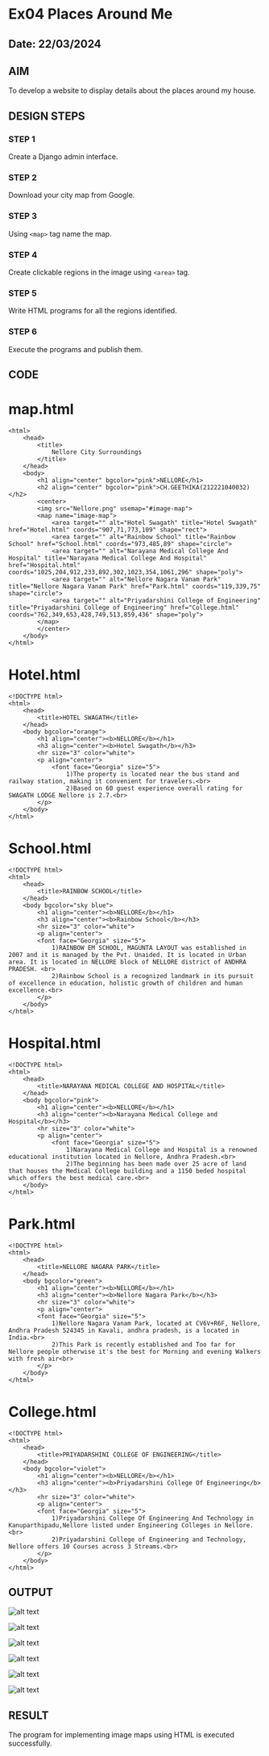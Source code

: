 # Ex04 Places Around Me
## Date: 22/03/2024

## AIM
To develop a website to display details about the places around my house.

## DESIGN STEPS

### STEP 1
Create a Django admin interface.

### STEP 2
Download your city map from Google.

### STEP 3
Using ```<map>``` tag name the map.

### STEP 4
Create clickable regions in the image using ```<area>``` tag.

### STEP 5
Write HTML programs for all the regions identified.

### STEP 6
Execute the programs and publish them.

## CODE
# map.html
```
<html>
    <head>
        <title>
            Nellore City Surroundings
        </title>
    </head>
    <body>
        <h1 align="center" bgcolor="pink">NELLORE</h1>
        <h2 align="center" bgcolor="pink">CH.GEETHIKA(212221040032)</h2>
        <center>
        <img src="Nellore.png" usemap="#image-map">
        <map name="image-map">
            <area target="" alt="Hotel Swagath" title="Hotel Swagath" href="Hotel.html" coords="907,71,773,109" shape="rect">
            <area target="" alt="Rainbow School" title="Rainbow School" href="School.html" coords="973,485,89" shape="circle">
            <area target="" alt="Narayana Medical College And Hospital" title="Narayana Medical College And Hospital" href="Hospital.html" coords="1025,204,912,233,892,302,1023,354,1061,296" shape="poly">
            <area target="" alt="Nellore Nagara Vanam Park" title="Nellore Nagara Vanam Park" href="Park.html" coords="119,339,75" shape="circle">
            <area target="" alt="Priyadarshini College of Engineering" title="Priyadarshini College of Engineering" href="College.html" coords="762,349,653,428,749,513,859,436" shape="poly">
        </map>
        </center>
    </body>
</html>
```
# Hotel.html
```
<!DOCTYPE html>
<html>
    <head>
        <title>HOTEL SWAGATH</title>
    </head>
    <body bgcolor="orange">
        <h1 align="center"><b>NELLORE</b></h1>
        <h3 align="center"><b>Hotel Swagath</b></h3>
        <hr size="3" color="white">
        <p align="center">
            <font face="Georgia" size="5">
                1)The property is located near the bus stand and railway station, making it convenient for travelers.<br>
                2)Based on 60 guest experience overall rating for SWAGATH LODGE Nellore is 2.7.<br>
        </p>
    </body>
</html>
```
# School.html
```
<!DOCTYPE html>
<html>
    <head>
        <title>RAINBOW SCHOOL</title>
    </head>
    <body bgcolor="sky blue">
        <h1 align="center"><b>NELLORE</b></h1>
        <h3 align="center"><b>Rainbow School</b></h3>
        <hr size="3" color="white">
        <p align="center">
        <font face="Georgia" size="5">
            1)RAINBOW EM SCHOOL, MAGUNTA LAYOUT was established in 2007 and it is managed by the Pvt. Unaided. It is located in Urban area. It is located in NELLORE block of NELLORE district of ANDHRA PRADESH. <br>
            2)Rainbow School is a recognized landmark in its pursuit of excellence in education, holistic growth of children and human excellence.<br>
        </p>
    </body>
</html>
```
# Hospital.html
```
<!DOCTYPE html>
<html>
    <head>
        <title>NARAYANA MEDICAL COLLEGE AND HOSPITAL</title>
    </head>
    <body bgcolor="pink">
        <h1 align="center"><b>NELLORE</b></h1>
        <h3 align="center"><b>Narayana Medical College and Hospital</b></h3>
        <hr size="3" color="white">
        <p align="center">
            <font face="Georgia" size="5">
                1)Narayana Medical College and Hospital is a renowned educational institution located in Nellore, Andhra Pradesh.<br>
                2)The beginning has been made over 25 acre of land that houses the Medical College building and a 1150 beded hospital which offers the best medical care.<br>
    </body>
</html>
```
# Park.html
```
<!DOCTYPE html>
<html>
    <head>
        <title>NELLORE NAGARA PARK</title>
    </head>
    <body bgcolor="green">
        <h1 align="center"><b>NELLORE</b></h1>
        <h3 align="center"><b>Nellore Nagara Park</b></h3>
        <hr size="3" color="white">
        <p align="center">
        <font face="Georgia" size="5">
            1)Nellore Nagara Vanam Park, located at CV6V+R6F, Nellore, Andhra Pradesh 524345 in Kavali, andhra pradesh, is a located in India.<br>
            2)This Park is recently established and Too far for Nellore people otherwise it's the best for Morning and evening Walkers with fresh air<br>
        </p>
    </body>
</html>
```
# College.html
```
<!DOCTYPE html>
<html>
    <head>
        <title>PRIYADARSHINI COLLEGE OF ENGINEERING</title>
    </head>
    <body bgcolor="violet">
        <h1 align="center"><b>NELLORE</b></h1>
        <h3 align="center"><b>Priyadarshini College Of Engineering</b></h3>
        <hr size="3" color="white">
        <p align="center">
        <font face="Georgia" size="5">
            1)Priyadarshini College Of Engineering And Technology in Kanuparthipadu,Nellore listed under Engineering Colleges in Nellore. <br>
            2)Priyadarshini College of Engineering and Technology, Nellore offers 10 Courses across 3 Streams.<br>
        </p>
    </body>
</html>
```
## OUTPUT
![alt text](place/mapapp/static/Nellore.png)

![alt text](<place/mapapp/static/1 (2).png>)

![alt text](<place/mapapp/static/2 (3).png>)

![alt text](<place/mapapp/static/3 (2).png>)

![alt text](<place/mapapp/static/4 (2).png>)

![alt text](<place/mapapp/static/5 (2).png>)


## RESULT
The program for implementing image maps using HTML is executed successfully.
